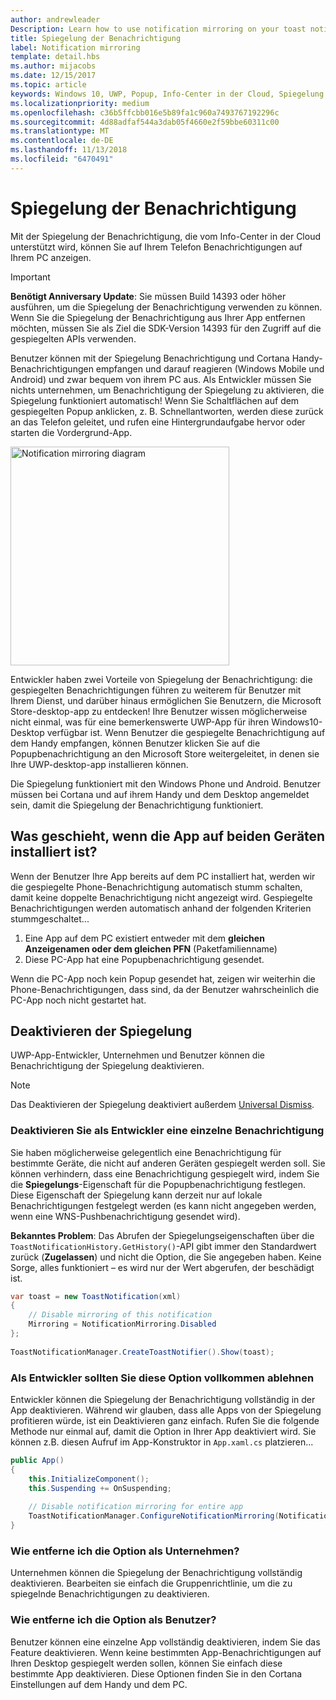 ```yaml
---
author: andrewleader
Description: Learn how to use notification mirroring on your toast notifications.
title: Spiegelung der Benachrichtigung
label: Notification mirroring
template: detail.hbs
ms.author: mijacobs
ms.date: 12/15/2017
ms.topic: article
keywords: Windows 10, UWP, Popup, Info-Center in der Cloud, Spiegelung der Benachrichtigung, Benachrichtigung, geräteübergreifend
ms.localizationpriority: medium
ms.openlocfilehash: c36b5ffcbb016e5b89fa1c960a7493767192296c
ms.sourcegitcommit: 4d88adfaf544a3dab05f4660e2f59bbe60311c00
ms.translationtype: MT
ms.contentlocale: de-DE
ms.lasthandoff: 11/13/2018
ms.locfileid: "6470491"
---
```

# <a name="notification-mirroring"></a>Spiegelung der Benachrichtigung

Mit der Spiegelung der Benachrichtigung, die vom Info-Center in der Cloud unterstützt wird, können Sie auf Ihrem Telefon Benachrichtigungen auf Ihrem PC anzeigen.

> [!IMPORTANT]
> **Benötigt Anniversary Update**: Sie müssen Build 14393 oder höher ausführen, um die Spiegelung der Benachrichtigung verwenden zu können. Wenn Sie die Spiegelung der Benachrichtigung aus Ihrer App entfernen möchten, müssen Sie als Ziel die SDK-Version 14393 für den Zugriff auf die gespiegelten APIs verwenden.

Benutzer können mit der Spiegelung Benachrichtigung und Cortana Handy-Benachrichtigungen empfangen und darauf reagieren (Windows Mobile und Android) und zwar bequem von ihrem PC aus. Als Entwickler müssen Sie nichts unternehmen, um Benachrichtigung der Spiegelung zu aktivieren, die Spiegelung funktioniert automatisch! Wenn Sie Schaltflächen auf dem gespiegelten Popup anklicken, z. B. Schnellantworten, werden diese zurück an das Telefon geleitet, und rufen eine Hintergrundaufgabe hervor oder starten die Vordergrund-App.

<img alt="Notification mirroring diagram" src="images/toast-mirroring.gif" width="350"/>

Entwickler haben zwei Vorteile von Spiegelung der Benachrichtigung: die gespiegelten Benachrichtigungen führen zu weiterem für Benutzer mit Ihrem Dienst, und darüber hinaus ermöglichen Sie Benutzern, die Microsoft Store-desktop-app zu entdecken! Ihre Benutzer wissen möglicherweise nicht einmal, was für eine bemerkenswerte UWP-App für ihren Windows10-Desktop verfügbar ist. Wenn Benutzer die gespiegelte Benachrichtigung auf dem Handy empfangen, können Benutzer klicken Sie auf die Popupbenachrichtigung an den Microsoft Store weitergeleitet, in denen sie Ihre UWP-desktop-app installieren können.

Die Spiegelung funktioniert mit den Windows Phone und Android. Benutzer müssen bei Cortana und auf ihrem Handy und dem Desktop angemeldet sein, damit die Spiegelung der Benachrichtigung funktioniert.


## <a name="what-if-the-app-is-installed-on-both-devices"></a>Was geschieht, wenn die App auf beiden Geräten installiert ist?

Wenn der Benutzer Ihre App bereits auf dem PC installiert hat, werden wir die gespiegelte Phone-Benachrichtigung automatisch stumm schalten, damit keine doppelte Benachrichtigung nicht angezeigt wird. Gespiegelte Benachrichtigungen werden automatisch anhand der folgenden Kriterien stummgeschaltet...

1. Eine App auf dem PC existiert entweder mit dem **gleichen Anzeigenamen oder dem gleichen PFN** (Paketfamilienname)
2. Diese PC-App hat eine Popupbenachrichtigung gesendet.

Wenn die PC-App noch kein Popup gesendet hat, zeigen wir weiterhin die Phone-Benachrichtigungen, dass sind, da der Benutzer wahrscheinlich die PC-App noch nicht gestartet hat.


## <a name="how-to-opt-out-of-mirroring"></a>Deaktivieren der Spiegelung

UWP-App-Entwickler, Unternehmen und Benutzer können die Benachrichtigung der Spiegelung deaktivieren.

> [!NOTE]
> Das Deaktivieren der Spiegelung deaktiviert außerdem [Universal Dismiss](universal-dismiss.md).


### <a name="as-a-developer-opt-out-an-individual-notification"></a>Deaktivieren Sie als Entwickler eine einzelne Benachrichtigung

Sie haben möglicherweise gelegentlich eine Benachrichtigung für bestimmte Geräte, die nicht auf anderen Geräten gespiegelt werden soll. Sie können verhindern, dass eine Benachrichtigung gespiegelt wird, indem Sie die **Spiegelungs**-Eigenschaft für die Popupbenachrichtigung festlegen. Diese Eigenschaft der Spiegelung kann derzeit nur auf lokale Benachrichtigungen festgelegt werden (es kann nicht angegeben werden, wenn eine WNS-Pushbenachrichtigung gesendet wird).

**Bekanntes Problem**: Das Abrufen der Spiegelungseigenschaften über die `ToastNotificationHistory.GetHistory()`-API gibt immer den Standardwert zurück (**Zugelassen**) und nicht die Option, die Sie angegeben haben. Keine Sorge, alles funktioniert – es wird nur der Wert abgerufen, der beschädigt ist.

```csharp
var toast = new ToastNotification(xml)
{
    // Disable mirroring of this notification
    Mirroring = NotificationMirroring.Disabled
};
  
ToastNotificationManager.CreateToastNotifier().Show(toast);
```


### <a name="as-a-developer-opt-out-completely"></a>Als Entwickler sollten Sie diese Option vollkommen ablehnen

Entwickler können die Spiegelung der Benachrichtigung vollständig in der App deaktivieren. Während wir glauben, dass alle Apps von der Spiegelung profitieren würde, ist ein Deaktivieren ganz einfach. Rufen Sie die folgende Methode nur einmal auf, damit die Option in Ihrer App deaktiviert wird. Sie können z.B. diesen Aufruf im App-Konstruktor in `App.xaml.cs` platzieren...

```csharp
public App()
{
    this.InitializeComponent();
    this.Suspending += OnSuspending;
 
    // Disable notification mirroring for entire app
    ToastNotificationManager.ConfigureNotificationMirroring(NotificationMirroring.Disabled);
}
```


### <a name="as-an-enterprise-how-do-i-opt-out"></a>Wie entferne ich die Option als Unternehmen?

Unternehmen können die Spiegelung der Benachrichtigung vollständig deaktivieren. Bearbeiten sie einfach die Gruppenrichtlinie, um die zu spiegelnde Benachrichtigungen zu deaktivieren.


### <a name="as-a-user-how-do-i-opt-out"></a>Wie entferne ich die Option als Benutzer?

Benutzer können eine einzelne App vollständig deaktivieren, indem Sie das Feature deaktivieren. Wenn keine bestimmten App-Benachrichtigungen auf Ihren Desktop gespiegelt werden sollen, können Sie einfach diese bestimmte App deaktivieren. Diese Optionen finden Sie in den Cortana Einstellungen auf dem Handy und dem PC.